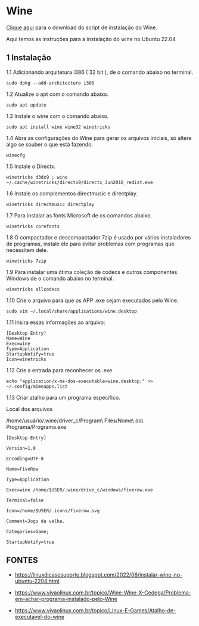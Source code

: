 Wine
=====================

[Clique aqui](https://github.com/robison-joel/Codagem/tree/main/Shell/scripts/Wine) para o download do script de instalação do Wine.

Aqui temos as instruções para a instalação do wine no Ubuntu 22.04

1 Instalação
----------------------------------------------------------------------

1.1 Adicionando arquitetura i386 ( 32 bit ), de o comando abaixo no terminal.

`sudo dpkg --add-architecture i386`

1.2 Atualize o apt com o comando abaixo.

`sudo apt update`

1.3 Instale o wine com o comando abaixo.

`sudo apt install wine wine32 winetricks`

1.4 Abra as configurações do Wine para gerar os arquivos iniciais, só altere algo se souber o que está fazendo.

`winecfg`

1.5 Instale o Directx.

`winetricks d3dx9 ; wine ~/.cache/winetricks/directx9/directx_Jun2010_redist.exe`

1.6 Instale os complementos directmusic e directplay.

`winetricks directmusic directplay`

1.7 Para instalar as fonts Microsoft de os comandos abaixo.

`winetricks corefonts`

1.8 O compactador e descompactador 7zip é usado por vários instaladores de programas, instale ele para evitar problemas com programas que necessitem dele.

`winetricks 7zip`

1.9 Para instalar uma ótima coleção de codecs e outros componentes Windows de o comando abaixo no terminal.

`winetricks allcodecs`

1.10 Crie o arquivo para que os APP .exe sejam executados pelo Wine.

`sudo vim ~/.local/share/applications/wine.desktop`

1.11 Insira essas informações ao arquivo:

~~~
[Desktop Entry]
Name=Wine
Exec=wine
Type=Application
StartupNotify=true
Icon=winetricks
~~~

1.12 Crie a entrada para reconhecer os .exe.

`echo "application/x-ms-dos-executable=wine.desktop;" >> ~/.config/mimeapps.list`

1.13 Criar atalho para um programa especifico.

Local dos arquivos

/home/usuário/.wine/driver_c/Program\ Files/Nome\ do\ Programa/Programa.exe

~~~
[Desktop Entry]

Version=1.0

Encoding=UTF-8

Name=FiveRow

Type=Application

Exec=wine /home/$USER/.wine/drive_c/windows/fiverow.exe

Terminal=false

Icon=/home/$USER/.icons/fiverow.svg

Comment=Jogo da velha.

Categories=Game;

StartupNotify=true
~~~

FONTES
---------------------------------------------------------

* <https://linuxdicasesuporte.blogspot.com/2022/06/instalar-wine-no-ubuntu-2204.html>

* <https://www.vivaolinux.com.br/topico/Wine-Wine-X-Cedega/Problema-em-achar-programa-instalado-pelo-Wine>

* <https://www.vivaolinux.com.br/topico/Linux-E-Games/Atalho-de-executavel-do-wine>
